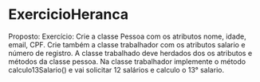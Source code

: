# ExercicioHeranca
Proposto:
Exercício: Crie a classe Pessoa com os atributos nome, idade, email, CPF. Crie também a classe trabalhador com os atributos salario e número de registro. A classe trabalhado deve herdados dos os atributos e métodos da classe pessoa. Na classe trabalhador implemente o método calculo13Salario() e vai solicitar 12 salários e calculo o 13° salario.
